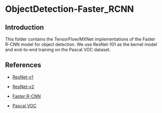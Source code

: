 # ObjectDetection-Faster_RCNN

## Introduction

This folder contains the TensorFlow/MXNet implementations of the Faster R-CNN model for object detection. We use ResNet-101 as the kernel model and end-to-end training on the Pascal VOC dataset.

## References

* [ResNet-v1](https://arxiv.org/abs/1512.03385)

* [ResNet-v2](https://arxiv.org/abs/1603.05027)

* [Faster R-CNN](https://arxiv.org/abs/1506.01497)

* [Pascal VOC](http://host.robots.ox.ac.uk/pascal/VOC/)
